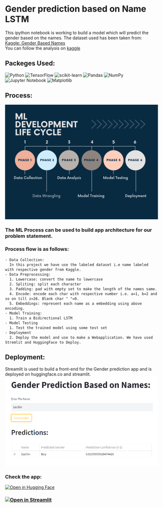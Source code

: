 # Gender prediction based on Name LSTM
This ipython notebook is working to build a model which will predict the gender based on the names. 
The dataset used has been taken from:  <a href="https://www.kaggle.com/datasets/shrikrishnaparab/gender-based-names">Kaggle: Gender Based Names</a>  
You can follow the analysis on <a href="https://www.kaggle.com/code/shrikrishnaparab/gender-prediction-based-on-name-using-lstm">kaggle</a>
 
## Packeges Used:
 ![Python][python] ![TensorFlow][tensor-image] ![scikit-learn][sklearn-image] ![Pandas][Pandas-image] ![NumPy](https://img.shields.io/badge/numpy-%23013243.svg?style=for-the-badge&logo=numpy&logoColor=white) ![Jupyter Notebook][ipython-image] ![Matplotlib](https://img.shields.io/badge/Matplotlib-%23ffffff.svg?style=for-the-badge&logo=Matplotlib&logoColor=black)
 
[python]: https://img.shields.io/badge/python-3670A0?style=for-the-badge&logo=python&logoColor=ffdd54
[tensor-image]:https://img.shields.io/badge/TensorFlow-%23FF6F00.svg?style=for-the-badge&logo=TensorFlow&logoColor=white
[sklearn-image]:https://img.shields.io/badge/scikit--learn-%23F7931E.svg?style=for-the-badge&logo=scikit-learn&logoColor=white
[Pandas-image]: https://img.shields.io/badge/pandas-%23150458.svg?style=for-the-badge&logo=pandas&logoColor=white
[ipython-image]: https://img.shields.io/badge/jupyter-%23FA0F00.svg?style=for-the-badge&logo=jupyter&logoColor=white


## Process:
![Process](ml-lifecycle.png)

### The ML Process can be used to build app architecture for our problem statement.  
### Process flow is as follows:  
    - Data Collection:
      In this project we have use the labeled dataset i.e name labeled with respective gender from Kaggle.
    - Data Preprocessing:  
      1. Lowercase: convert the name to lowercase
      2. Spliting: split each character
      3. Padding: pad with empty set to make the length of the names same.
      4. Encode: encode each char with respective number i.e. a=1, b=2 and so on till z=26. Blank char " "=0. 
      5. Embeddings: represent each name as a embedding using above encoding.
    - Model Training:
      1. Train a Bidirectional LSTM
    - Model Testing
      1. Test the trained model using some test set
    - Deployment
      2. Deploy the model and use to make a Webapplication. We have used Stremlit and HuggingFace to Deploy.

## Deployment:
Streamlit is used to build a front-end for the Gender prediction app and is deployed on huggingface.co and streamlit.
![app](app.png)
### Check the app:
[![Open in Hugging Face](https://img.shields.io/badge/%F0%9F%A4%97%20Hugging%20Face-Spaces-blue)](https://huggingface.co/spaces/Shrikrishna/Gender_predictions_based_on_name)
### [![Open in Streamlit](https://static.streamlit.io/badges/streamlit_badge_black_white.svg)](https://shreeparab1890-gender-prediction-based-on-name-lstm-app-o6k25d.streamlit.app/)
